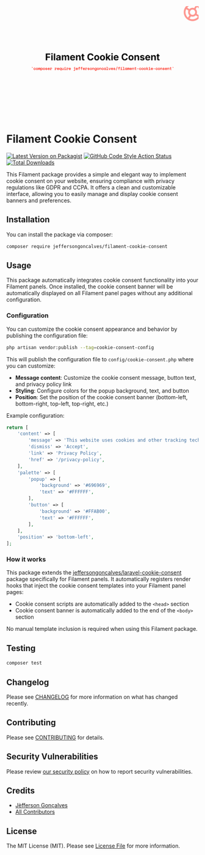 <div class="filament-hidden">

![Laravel Created By](https://raw.githubusercontent.com/jeffersongoncalves/filament-cookie-consent/master/art/jeffersongoncalves-filament-cookie-consent.png)

</div>

# Filament Cookie Consent

[![Latest Version on Packagist](https://img.shields.io/packagist/v/jeffersongoncalves/filament-cookie-consent.svg?style=flat-square)](https://packagist.org/packages/jeffersongoncalves/filament-cookie-consent)
[![GitHub Code Style Action Status](https://img.shields.io/github/actions/workflow/status/jeffersongoncalves/filament-cookie-consent/fix-php-code-style-issues.yml?branch=master&label=code%20style&style=flat-square)](https://github.com/jeffersongoncalves/filament-cookie-consent/actions?query=workflow%3A"Fix+PHP+code+styling"+branch%3Amaster)
[![Total Downloads](https://img.shields.io/packagist/dt/jeffersongoncalves/filament-cookie-consent.svg?style=flat-square)](https://packagist.org/packages/jeffersongoncalves/filament-cookie-consent)

This Filament package provides a simple and elegant way to implement cookie consent on your website, ensuring compliance with privacy regulations like GDPR and CCPA. It offers a clean and customizable interface, allowing you to easily manage and display cookie consent banners and preferences.

## Installation

You can install the package via composer:

```bash
composer require jeffersongoncalves/filament-cookie-consent
```

## Usage

This package automatically integrates cookie consent functionality into your Filament panels. Once installed, the cookie consent banner will be automatically displayed on all Filament panel pages without any additional configuration.

### Configuration

You can customize the cookie consent appearance and behavior by publishing the configuration file:

```bash
php artisan vendor:publish --tag=cookie-consent-config
```

This will publish the configuration file to `config/cookie-consent.php` where you can customize:

- **Message content**: Customize the cookie consent message, button text, and privacy policy link
- **Styling**: Configure colors for the popup background, text, and button
- **Position**: Set the position of the cookie consent banner (bottom-left, bottom-right, top-left, top-right, etc.)

Example configuration:

```php
return [
    'content' => [
        'message' => 'This website uses cookies and other tracking technologies...',
        'dismiss' => 'Accept',
        'link' => 'Privacy Policy',
        'href' => '/privacy-policy',
    ],
    'palette' => [
        'popup' => [
            'background' => '#696969',
            'text' => '#FFFFFF',
        ],
        'button' => [
            'background' => '#FFAB00',
            'text' => '#FFFFFF',
        ],
    ],
    'position' => 'bottom-left',
];
```

### How it works

This package extends the [jeffersongoncalves/laravel-cookie-consent](https://github.com/jeffersongoncalves/laravel-cookie-consent) package specifically for Filament panels. It automatically registers render hooks that inject the cookie consent templates into your Filament panel pages:

- Cookie consent scripts are automatically added to the `<head>` section
- Cookie consent banner is automatically added to the end of the `<body>` section

No manual template inclusion is required when using this Filament package.

## Testing

```bash
composer test
```

## Changelog

Please see [CHANGELOG](CHANGELOG.md) for more information on what has changed recently.

## Contributing

Please see [CONTRIBUTING](.github/CONTRIBUTING.md) for details.

## Security Vulnerabilities

Please review [our security policy](../../security/policy) on how to report security vulnerabilities.

## Credits

- [Jèfferson Gonçalves](https://github.com/jeffersongoncalves)
- [All Contributors](../../contributors)

## License

The MIT License (MIT). Please see [License File](LICENSE.md) for more information.
